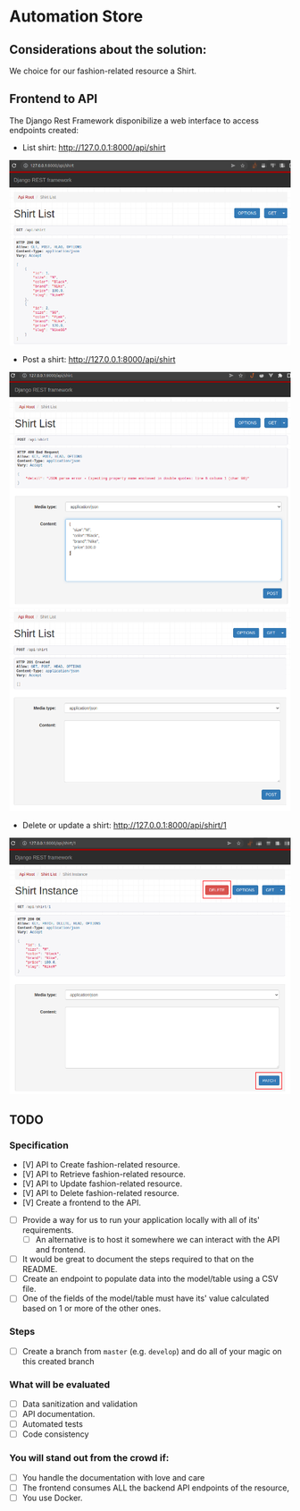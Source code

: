 # Automation Store
## Considerations about the solution:
We choice for our fashion-related resource a Shirt.

## Frontend to API
The Django Rest Framework disponibilize a web interface to access endpoints created:

- List shirt: http://127.0.0.1:8000/api/shirt

![plot](docs/api_a.png)

- Post a shirt: http://127.0.0.1:8000/api/shirt

![plot](docs/api_b.png)
![plot](docs/api_c.png)


- Delete or update a shirt: http://127.0.0.1:8000/api/shirt/1

![plot](docs/api_d.png)

## TODO
### Specification
- [V] API to Create fashion-related resource.
- [V] API to Retrieve fashion-related resource.
- [V] API to Update fashion-related resource.
- [V] API to Delete fashion-related resource.
- [V] Create a frontend to the API.
- [ ] Provide a way for us to run your application locally with all of its' requirements.
    - [ ] An alternative is to host it somewhere we can interact with the API and frontend.
- [ ] It would be great to document the steps required to that on the README.
- [ ] Create an endpoint to populate data into the model/table using a CSV file.
- [ ] One of the fields of the model/table must have its' value calculated based on 1 or more of the other ones.

### Steps
- [ ] Create a branch from `master` (e.g. `develop`) and do all of your magic on this created branch

### What will be evaluated
- [ ] Data sanitization and validation
- [ ] API documentation.
- [ ] Automated tests
- [ ] Code consistency

### **You will stand out from the crowd if**:
- [ ] You handle the documentation with love and care
- [ ] The frontend consumes ALL the backend API endpoints of the resource,
- [ ] You use Docker.